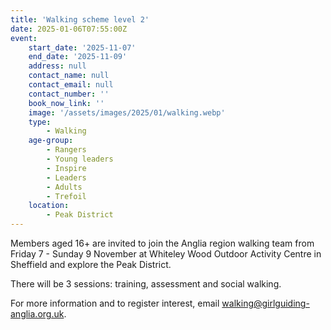 ```yaml
---
title: 'Walking scheme level 2'
date: 2025-01-06T07:55:00Z
event:
    start_date: '2025-11-07'
    end_date: '2025-11-09'
    address: null
    contact_name: null
    contact_email: null
    contact_number: ''
    book_now_link: ''
    image: '/assets/images/2025/01/walking.webp'
    type:
        - Walking
    age-group:
        - Rangers
        - Young leaders
        - Inspire
        - Leaders
        - Adults
        - Trefoil
    location:
        - Peak District
---
```

Members aged 16+ are invited to join the Anglia region walking team from Friday 7 - Sunday 9 November at Whiteley Wood Outdoor Activity Centre in Sheffield and explore the Peak District.

There will be 3 sessions: training, assessment and social walking.

For more information and to register interest, email <walking@girlguiding-anglia.org.uk>.
